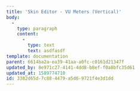 ```yaml
---
title: 'Skin Editor - VU Meters (Vertical)'
body:
  -
    type: paragraph
    content:
      -
        type: text
        text: asdfasdf
template: documentation
parent: 6614ba2a-ea39-41aa-a0fc-c0161d21347f
updated_by: 8e971c27-4141-4dd8-b8ef-f0a8bfc35d61
updated_at: 1589774710
id: 3382d65d-7c88-4479-a5d6-9721f4e3d1dd
---
```

